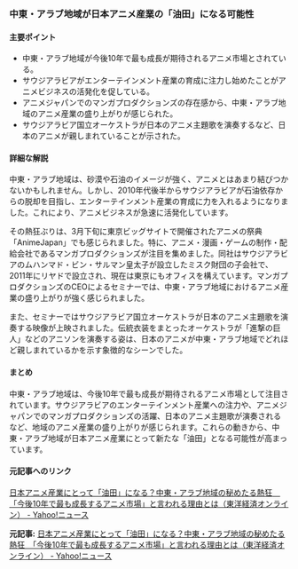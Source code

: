 ### 中東・アラブ地域が日本アニメ産業の「油田」になる可能性

#### 主要ポイント
- 中東・アラブ地域が今後10年で最も成長が期待されるアニメ市場とされている。
- サウジアラビアがエンターテインメント産業の育成に注力し始めたことがアニメビジネスの活発化を促している。
- アニメジャパンでのマンガプロダクションズの存在感から、中東・アラブ地域のアニメ産業の盛り上がりが感じられた。
- サウジアラビア国立オーケストラが日本のアニメ主題歌を演奏するなど、日本のアニメが親しまれていることが示された。

#### 詳細な解説

中東・アラブ地域は、砂漠や石油のイメージが強く、アニメとはあまり結びつかないかもしれません。しかし、2010年代後半からサウジアラビアが石油依存からの脱却を目指し、エンターテインメント産業の育成に力を入れるようになりました。これにより、アニメビジネスが急速に活発化しています。

その熱狂ぶりは、3月下旬に東京ビッグサイトで開催されたアニメの祭典「AnimeJapan」でも感じられました。特に、アニメ・漫画・ゲームの制作・配給会社であるマンガプロダクションズが注目を集めました。同社はサウジアラビアのムハンマド・ビン・サルマン皇太子が設立したミスク財団の子会社で、2011年にリヤドで設立され、現在は東京にもオフィスを構えています。マンガプロダクションズのCEOによるセミナーでは、中東・アラブ地域におけるアニメ産業の盛り上がりが強く感じられました。

また、セミナーではサウジアラビア国立オーケストラが日本のアニメ主題歌を演奏する映像が上映されました。伝統衣装をまとったオーケストラが「進撃の巨人」などのアニソンを演奏する姿は、日本のアニメが中東・アラブ地域でどれほど親しまれているかを示す象徴的なシーンでした。

#### まとめ

中東・アラブ地域は、今後10年で最も成長が期待されるアニメ市場として注目されています。サウジアラビアのエンターテインメント産業への注力や、アニメジャパンでのマンガプロダクションズの活躍、日本のアニメ主題歌が演奏されるなど、地域のアニメ産業の盛り上がりが感じられます。これらの動きから、中東・アラブ地域が日本アニメ産業にとって新たな「油田」となる可能性が高まっています。

#### 元記事へのリンク
[日本アニメ産業にとって「油田」になる？中東・アラブ地域の秘めたる熱狂　「今後10年で最も成長するアニメ市場」と言われる理由とは（東洋経済オンライン） - Yahoo!ニュース](https://news.yahoo.co.jp/articles/7e65a27b251647b18543b0b62803257720011444)

**元記事:** [日本アニメ産業にとって「油田」になる？中東・アラブ地域の秘めたる熱狂　「今後10年で最も成長するアニメ市場」と言われる理由とは（東洋経済オンライン） - Yahoo!ニュース](https://news.yahoo.co.jp/articles/6777f6eef266f4a696377207322aba6685ecf524)